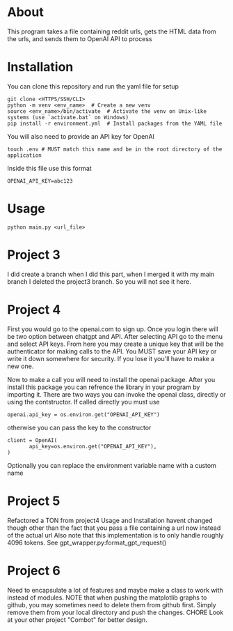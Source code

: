 # About

This program takes a file containing reddit urls, gets the HTML data from the urls, and sends them to OpenAI API to process

# Installation

You can clone this repository and run the yaml file for setup 

```
git clone <HTTPS/SSH/CLI>
python -m venv <env_name>  # Create a new venv
source <env_name>/bin/activate  # Activate the venv on Unix-like systems (use `activate.bat` on Windows)
pip install -r environment.yml  # Install packages from the YAML file
```

You will also need to provide an API key for OpenAI

```
touch .env # MUST match this name and be in the root directory of the application
```

Inside this file use this format

```
OPENAI_API_KEY=abc123
```

# Usage

```
python main.py <url_file>
```

# Project 3

I did create a branch when I did this part, when I merged it with my main branch I deleted the project3 branch. So you will not see it here.

# Project 4

First you would go to the openai.com to sign up. Once you login there will be two option between chatgpt and API. After selecting API go to the menu and select API keys. From here you may create a unique key that will be the authenticator for making calls to the API. You MUST save your API key or write it down somewhere for security. If you lose it you'll have to make a new one.

Now to make a call you will need to install the openai package. After you install this package you can refrence the library in your program by importing it. There are two ways you can invoke the openai class, directly or using the contstructor. If called directly you must use

```
openai.api_key = os.environ.get("OPENAI_API_KEY")
```

otherwise you can pass the key to the constructor

```
client = OpenAI(
       api_key=os.environ.get("OPENAI_API_KEY"),
)
```

Optionally you can replace the environment variable name with a custom name

# Project 5

Refactored a TON from project4 Usage and Installation havent changed though other than the fact that you pass a file containing a url now instead of the actual url
Also note that this implementation is to only handle roughly 4096 tokens. See gpt_wrapper.py:format_gpt_request()

# Project 6

Need to encapsulate a lot of features and maybe make a class to work with instead of modules. NOTE that when pushing the matplotlib graphs to github, you may sometimes need to delete them from github first. Simply remove them from your local directory and push the changes. CHORE Look at your other project "Combot" for better design.